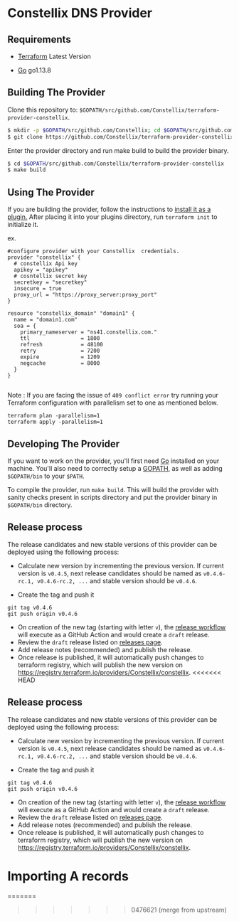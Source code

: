 # Constellix DNS Provider

Requirements
------------

- [Terraform](https://www.terraform.io/downloads.html) Latest Version

- [Go](https://golang.org/doc/install) go1.13.8

## Building The Provider ##
Clone this repository to: `$GOPATH/src/github.com/Constellix/terraform-provider-constellix`.

```sh
$ mkdir -p $GOPATH/src/github.com/Constellix; cd $GOPATH/src/github.com/Constellix
$ git clone https://github.com/Constellix/terraform-provider-constellix.git
```

Enter the provider directory and run make build to build the provider binary.

```sh
$ cd $GOPATH/src/github.com/Constellix/terraform-provider-constellix
$ make build

```

Using The Provider
------------------
If you are building the provider, follow the instructions to [install it as a plugin.](https://www.terraform.io/docs/plugins/basics.html#installing-a-plugin) After placing it into your plugins directory, run `terraform init` to initialize it.

ex.
```hcl
#configure provider with your Constellix  credentials.
provider "constellix" {
  # constellix Api key
  apikey = "apikey"
  # cosntellix secret key
  secretkey = "secretkey"
  insecure = true
  proxy_url = "https://proxy_server:proxy_port"
}

resource "constellix_domain" "domain1" {
  name = "domain1.com"
  soa = {
    primary_nameserver = "ns41.constellix.com."
    ttl                = 1800
    refresh            = 48100
    retry              = 7200
    expire             = 1209
    negcache           = 8000
  }
}


```
Note : If you are facing the issue of `409 conflict error` try running your Terraform configuration with parallelism set to one as mentioned below.

```
terraform plan -parallelism=1
terraform apply -parallelism=1
```  

Developing The Provider
-----------------------
If you want to work on the provider, you'll first need [Go](http://www.golang.org) installed on your machine. You'll also need to correctly setup a [GOPATH](http://golang.org/doc/code.html#GOPATH), as well as adding `$GOPATH/bin` to your `$PATH`.

To compile the provider, run `make build`. This will build the provider with sanity checks present in scripts directory and put the provider binary in `$GOPATH/bin` directory.

Release process
------------------

The release candidates and new stable versions of this provider can be deployed using the following process:

- Calculate new version by incrementing the previous version. If current version is `v0.4.5`, next release candidates
should be named as `v0.4.6-rc.1, v0.4.6-rc.2, ...` and stable version should be `v0.4.6`.

- Create the tag and push it
```shell
git tag v0.4.6
git push origin v0.4.6
```

- On creation of the new tag (starting with letter `v`), the [release workflow](.github/workflows/release.yml) will 
execute as a GitHub Action and would create a `draft` release.
- Review the `draft` release listed on [releases page](/releases).
- Add release notes (recommended) and publish the release.
- Once release is published, it will automatically push changes to terraform registry, which will publish the new version
on https://registry.terraform.io/providers/Constellix/constellix.
<<<<<<< HEAD

Release process
------------------

The release candidates and new stable versions of this provider can be deployed using the following process:

- Calculate new version by incrementing the previous version. If current version is `v0.4.5`, next release candidates
should be named as `v0.4.6-rc.1, v0.4.6-rc.2, ...` and stable version should be `v0.4.6`.

- Create the tag and push it
```shell
git tag v0.4.6
git push origin v0.4.6
```

- On creation of the new tag (starting with letter `v`), the [release workflow](.github/workflows/release.yml) will 
execute as a GitHub Action and would create a `draft` release.
- Review the `draft` release listed on [releases page](/releases).
- Add release notes (recommended) and publish the release.
- Once release is published, it will automatically push changes to terraform registry, which will publish the new version
on https://registry.terraform.io/providers/Constellix/constellix.

# Importing A records
=======
>>>>>>> 0476621 (merge from upstream)

